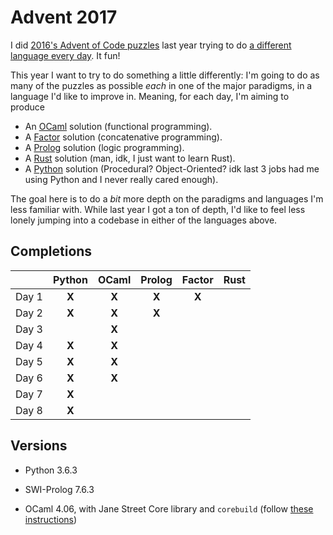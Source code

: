 # Advent 2017

I did [2016's Advent of Code puzzles][1] last year trying to do
[a different language every day][2]. It fun!

This year I want to try to do something a little differently: I'm going to do
as many of the puzzles as possible _each_ in one of the major paradigms, in a
language I'd like to improve in. Meaning, for each day, I'm aiming to produce

- An [OCaml][3] solution (functional programming).
- A [Factor][4] solution (concatenative programming).
- A [Prolog][5] solution (logic programming).
- A [Rust][6] solution (man, idk, I just want to learn Rust).
- A [Python][7] solution (Procedural? Object-Oriented? idk last 3 jobs had me
  using Python and I never really cared enough).

The goal here is to do a _bit_ more depth on the paradigms and languages I'm
less familiar with. While last year I got a ton of depth, I'd like to feel
less lonely jumping into a codebase in either of the languages above.

## Completions

|        | Python | OCaml | Prolog | Factor | Rust |
|:----   |  :---: | :---: | :---:  | :---:  | :---:|
| Day 1  |  **X** | **X** | **X**  | **X**  |      |
| Day 2  |  **X** | **X** | **X**  |        |      |
| Day 3  |        | **X** |        |        |      |
| Day 4  |  **X** | **X** |        |        |      |
| Day 5  |  **X** | **X** |        |        |      |
| Day 6  |  **X** | **X** |        |        |      |
| Day 7  |  **X** |       |        |        |      |
| Day 8  |  **X** |       |        |        |      |

## Versions

- Python 3.6.3
- SWI-Prolog 7.6.3
- OCaml 4.06, with Jane Street Core library and `corebuild` (follow
  [these instructions][8])


   [1]: https://adventofcode.com/2016
   [2]: https://morepablo.com/2016/12/advent-of-code.html
   [3]: https://ocaml.org/
   [4]: https://factorcode.org/
   [5]: http://www.swi-prolog.org/
   [6]: https://www.rust-lang.org/en-US/
   [7]: https://www.python.org/
   [8]: https://github.com/realworldocaml/book/wiki/Installation-Instructions
